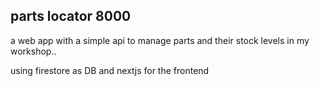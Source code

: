  

## parts locator 8000


a web app with a simple api to manage parts and their stock levels
in my workshop.. 

using firestore as DB and nextjs for the frontend


